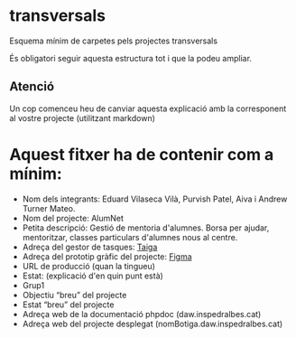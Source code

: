 # transversals
Esquema mínim de carpetes pels projectes transversals

És obligatori seguir aquesta estructura tot i que la podeu ampliar.

## Atenció
Un cop comenceu heu de canviar aquesta explicació amb la corresponent al vostre projecte (utilitzant markdown)

# Aquest fitxer ha de contenir com a mínim:
 * Nom dels integrants: Eduard Vilaseca Vilà, Purvish Patel, Aiva i Andrew Turner Mateo.
 * Nom del projecte: AlumNet
 * Petita descripció: Gestió de mentoria d'alumnes. Borsa per ajudar, mentoritzar, classes particulars d'alumnes nous al centre.
 * Adreça del gestor de tasques: [Taiga](https://tree.taiga.io/project/purvish69-proyecto-2/timeline)
 * Adreça del prototip gràfic del projecte: [Figma](https://www.figma.com/proto/6ojGuTXI9fC8FgknmcPYT7/Figma-basics?node-id=611-20&node-type=canvas&t=xNYITgF629lrHz68-1&scaling=min-zoom&content-scaling=fixed&page-id=601%3A9&starting-point-node-id=611%3A20)
 * URL de producció (quan la tingueu)
 * Estat: (explicació d'en quin punt està)
 * Grup1
 * Objectiu “breu” del projecte
 * Estat “breu” del projecte
 * Adreça web de la documentació phpdoc (daw.inspedralbes.cat)
 * Adreça web del projecte desplegat (nomBotiga.daw.inspedralbes.cat)
